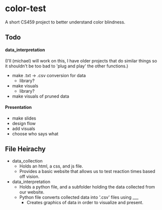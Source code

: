 # color-test
A short CS459 project to better understand color blindness.

## Todo
#### data_interpretation
(I'll (michael) will work on this, I have older projects that do similar things so it
shouldn't be too bad to 'plug and play' the other functions.)
- make .txt -> .csv conversion for data
  - library?
- make visuals
  - library?
- make visuals of pruned data

#### Presentation
- make slides
- design flow
- add visuals
- choose who says what

## File Heirachy
- data_collection
  - Holds an html, a css, and js file.
  - Provides a basic website that allows us to test reaction times based off vision.
- data_interpretation
  - Holds a python file, and a subfolder holding the data collected from our website.
  - Python file converts collected data into '.csv' files using ___
    - Creates graphics of data in order to visualize and present.

